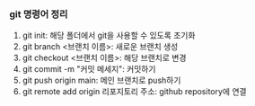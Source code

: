 ### git 명령어 정리

1. git init: 해당 폴더에서 git을 사용할 수 있도록 초기화
1. git branch <브랜치 이름>: 새로운 브랜치 생성
1. git checkout <브랜치 이름>: 해당 브랜치로 변경
1. git commit -m "커밋 메세지": 커밋하기
1. git push origin main: 메인 브랜치로 push하기  
1. git remote add origin 리포지토리 주소: github repository에 연결
